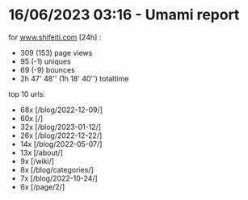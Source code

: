 # 16/06/2023 03:16 - Umami report
for www.shifeiti.com [24h] :

 - 309 (153) page views
 - 95 (-1) uniques
 - 69 (-9) bounces
 - 2h 47' 48'' (1h 18' 40'') totaltime


top 10 urls:
 - 68x [/blog/2022-12-09/]
 - 60x [/]
 - 32x [/blog/2023-01-12/]
 - 26x [/blog/2022-12-22/]
 - 14x [/blog/2022-05-07/]
 - 13x [/about/]
 - 9x [/wiki/]
 - 8x [/blog/categories/]
 - 7x [/blog/2022-10-24/]
 - 6x [/page/2/]


